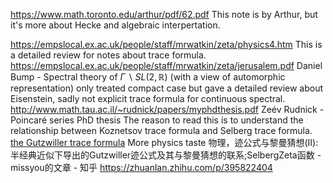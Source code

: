 
https://www.math.toronto.edu/arthur/pdf/62.pdf 
This note is by Arthur, but it's more about Hecke and algebraic interpertation.

https://empslocal.ex.ac.uk/people/staff/mrwatkin/zeta/physics4.htm
This is a detailed review for notes about trace formula.
https://empslocal.ex.ac.uk/people/staff/mrwatkin/zeta/jerusalem.pdf
Daniel Bump - Spectral theory of $\Gamma \backslash SL(2,\mathbb{R})$ 
	(with a view of automorphic representation) only treated compact case but gave a detailed review about Eisenstein, sadly not explicit trace formula for continuous spectral.
http://www.math.tau.ac.il/~rudnick/papers/myphdthesis.pdf
Zeév Rudnick - Poincaré series
	PhD thesis
	The reason to read this is to understand the relationship between Koznetsov trace formula and Selberg trace formula.
[the Gutzwiller trace formula](https://empslocal.ex.ac.uk/people/staff/mrwatkin/zeta/gutzwillertraceformula.htm)
More physics taste
物理，迹公式与黎曼猜想(Ⅱ):半经典近似下导出的Gutzwiller迹公式及其与黎曼猜想的联系;SelbergZeta函数 - missyou的文章 - 知乎 https://zhuanlan.zhihu.com/p/395822404
